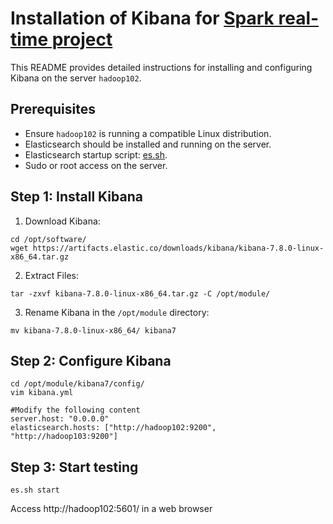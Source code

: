 # Installation of Kibana for [Spark real-time project](https://github.com/PetitPoissonL/Spark_Streaming_Real_Time)

This README provides detailed instructions for installing and configuring Kibana on the server `hadoop102`.

## Prerequisites

- Ensure `hadoop102` is running a compatible Linux distribution.
- Elasticsearch should be installed and running on the server.
- Elasticsearch startup script: [es.sh](https://github.com/PetitPoissonL/Installation-of-Elasticsearch/blob/main/es.sh).
- Sudo or root access on the server.

## Step 1: Install Kibana
1. Download Kibana:
```
cd /opt/software/
wget https://artifacts.elastic.co/downloads/kibana/kibana-7.8.0-linux-x86_64.tar.gz
```

2. Extract Files:
```
tar -zxvf kibana-7.8.0-linux-x86_64.tar.gz -C /opt/module/
```

3. Rename Kibana in the `/opt/module` directory:
```
mv kibana-7.8.0-linux-x86_64/ kibana7
```

## Step 2: Configure Kibana
```
cd /opt/module/kibana7/config/
vim kibana.yml
```
```
#Modify the following content
server.host: "0.0.0.0"
elasticsearch.hosts: ["http://hadoop102:9200", "http://hadoop103:9200"]
```

## Step 3: Start testing
```
es.sh start
```
Access http://hadoop102:5601/ in a web browser
